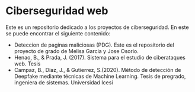 # Ciberseguridad web

Este es un repositorio dedicado a los proyectos de ciberseguridad. En este se puede encontrar el siguiente contenido:

* Deteccion de paginas maliciosas (PDG). Este es el repositorio del proyecto de grado de Melisa Garcia  y Jose Osorio.
* Henao, B., & Prada, J. (2017). Sistema para el estudio de ciberataques web. Tesis 
* Campaz, B., Diaz, J., & Gutierrez, S.(2020). Método de detección de Deepfake mediante técnicas de Machine Learning. Tesis de pregrado, ingeniera de sistemas. Universidad Icesi
